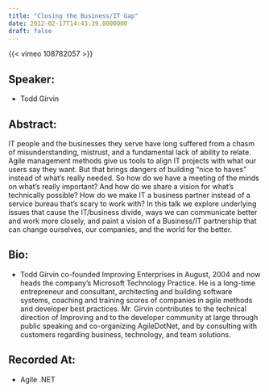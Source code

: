 ```yaml
---
title: "Closing the Business/IT Gap"
date: 2012-02-17T14:43:39.0000000
draft: false
---
```


{{< vimeo 108782057 >}}

## Speaker:

 - Todd Girvin

## Abstract:

<p>IT people and the businesses they serve have long suffered from a chasm of misunderstanding, mistrust, and a fundamental lack of ability to relate. Agile management methods give us tools to align IT projects with what our users say they want. But that brings dangers of building &ldquo;nice to haves&rdquo; instead of what&rsquo;s really needed. So how do we have a meeting of the minds on what&rsquo;s really important? And how do we share a vision for what&rsquo;s technically possible? How do we make IT a business partner instead of a service bureau that&rsquo;s scary to work with? In this talk we explore underlying issues that cause the IT/business divide, ways we can communicate better and work more closely, and paint a vision of a Business/IT partnership that can change ourselves, our companies, and the world for the better.</p>

## Bio:

 - <p>Todd Girvin co-founded Improving Enterprises in August, 2004 and now heads the company’s Microsoft Technology Practice. He is a long-time entrepreneur and consultant, architecting and building software systems, coaching and training scores of companies in agile methods and developer best practices. Mr. Girvin contributes to the technical direction of Improving and to the developer community at large through public speaking and co-organizing AgileDotNet, and by consulting with customers regarding business, technology, and team solutions.</p>

## Recorded At:

 - Agile .NET

